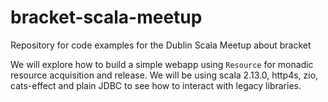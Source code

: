 # bracket-scala-meetup
Repository for code examples for the Dublin Scala Meetup about bracket

We will explore how to build a simple webapp using `Resource` for monadic resource acquisition and release.
We will be using scala 2.13.0, http4s, zio, cats-effect and plain JDBC to see how to interact with legacy libraries.
